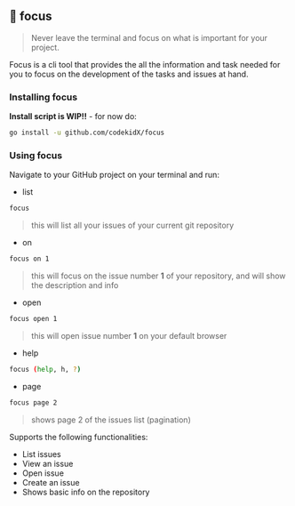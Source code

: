 ## 🎯 focus

> Never leave the terminal and focus on what is important for your project.

Focus is a cli tool that provides the all the information and task needed for you
to focus on the development of the tasks and issues at hand.

### Installing focus

**Install script is WIP!!** - for now do:

```bash
go install -u github.com/codekidX/focus
```

### Using focus

Navigate to your GitHub project on your terminal and run:

- list

```bash
focus
```

> this will list all your issues of your current git repository

- on

```bash
focus on 1
```

> this will focus on the issue number **1** of your repository, and will show the description and info

- open

```bash
focus open 1
```

> this will open issue number **1** on your default browser

- help

```bash
focus (help, h, ?)
```

- page

```bash
focus page 2
```

> shows page 2 of the issues list (pagination)

Supports the following functionalities:

- List issues
- View an issue
- Open issue
- Create an issue
- Shows basic info on the repository
